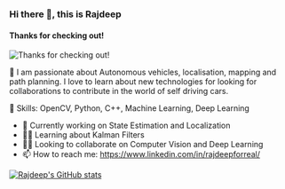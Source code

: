 <!---
rjdpX/rjdpX is a ✨ special ✨ repository because its `README.md` (this file) appears on your GitHub profile.
You can click the Preview link to take a look at your changes.
--->

### Hi there 👋, this is Rajdeep
#### Thanks for checking out!
![Thanks for checking out!](https://media-exp1.licdn.com/dms/image/C4E16AQFtGFztdk-N3g/profile-displaybackgroundimage-shrink_200_800/0/1608229258558?e=1648080000&v=beta&t=y6D121JppoPjJSDRSYnGp0fBK02Sb3Sl_nwuh4Rk4gw)

🤵 I am passionate about Autonomous vehicles, localisation, mapping and path planning. I love to learn about new technologies for looking for collaborations to contribute in the world of self driving cars.

🕺 Skills: OpenCV, Python, C++, Machine Learning, Deep Learning 

- 🔭 Currently working on State Estimation and Localization 
- 🧑‍🎓 Learning about Kalman Filters 
- 👯‍♂️ Looking to collaborate on Computer Vision and Deep Learning 
- 📫 How to reach me: https://www.linkedin.com/in/rajdeepforreal/ 

[![Rajdeep's GitHub stats](https://github-readme-stats.vercel.app/api?username=rjdpX)](https://github.com/rjdpX/github-readme-stats)
